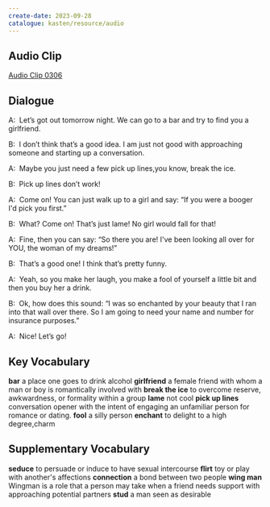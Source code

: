 ```yaml
---
create-date: 2023-09-28
catalogue: kasten/resource/audio
---
```


## Audio Clip
[Audio Clip 0306](https://archive.org/download/englishpod_all/englishpod_0306dg.mp3)

## Dialogue
A:  Let’s got out tomorrow night.  We can go to a bar and try to find you a girlfriend.

B:  I don’t think that’s a good idea.  I am just not good with approaching someone and starting up a conversation.

A:  Maybe you just need a few pick up lines,you know, break the ice. 

B:  Pick up lines don’t work!

A:  Come on!  You can just walk up to a girl and say: “If you were a booger I'd pick you first.”

B:  What?  Come on!  That’s just lame!  No girl would fall for that!

A:  Fine, then you can say: “So there you are! I've been looking all over for YOU, the woman of my dreams!”

B:  That’s a good one!  I think that’s pretty funny.

A:  Yeah, so you make her laugh, you make a fool of yourself a little bit and then you buy her a drink.

B:  Ok, how does this sound: “I was so enchanted by your beauty that I ran into that wall over there. So I am going to need your name and number for insurance purposes.”

A:  Nice! Let’s go!

## Key Vocabulary
**bar**                a place one goes to drink alcohol
**girlfriend**         a female friend with whom a man or boy is romantically involved with
**break the ice**      to overcome reserve, awkwardness, or formality within a group
**lame**               not cool
**pick up lines**      conversation opener with the intent of engaging an unfamiliar person for romance or dating.
**fool**               a silly person
**enchant**            to delight to a high degree,charm

## Supplementary Vocabulary
**seduce**          to persuade or induce to have sexual intercourse
**flirt**           toy or play with another's affections
**connection**      a bond between two people
**wing man**        Wingman is a role that a person may take when a friend needs support with approaching potential partners
**stud**            a man seen as desirable
